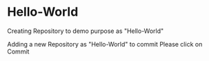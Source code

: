 # Hello-World
Creating Repository to demo purpose as "Hello-World"

Adding a new Repository as "Hello-World" to commit
Please click on Commit
